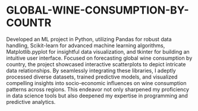 # GLOBAL-WINE-CONSUMPTION-BY-COUNTR
Developed an ML project in Python, utilizing Pandas for robust data handling, Scikit-learn for advanced machine learning algorithms, Matplotlib.pyplot for insightful data visualization, and tkinter for building an intuitive user interface.
Focused on forecasting global wine consumption by country, the project showcased interactive scatterplots to depict intricate data relationships. By seamlessly integrating these libraries, I adeptly processed diverse datasets, trained predictive models, and visualized compelling insights into socio-economic influences on wine consumption patterns across regions. This endeavor not only sharpened my proficiency in data science tools but also deepened my expertise in programming and predictive analytics.
